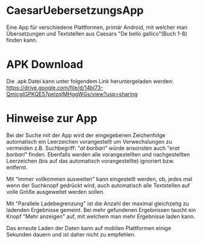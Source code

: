 # CaesarUebersetzungsApp
Eine App für verschiedene Plattformen, primär Android, mit welcher man Übersetzungen und Textstellen aus Caesars "De bello gallico"(Buch 1-8) finden kann.
# APK Download
Die .apk Datei kann unter folgendem Link heruntergeladen werden: https://drive.google.com/file/d/14bl73-QmicgIGPKQE57pelzqIMHggWGs/view?usp=sharing
# Hinweise zur App
Bei der Suche mit der App wird der eingegebenen Zeichenfolge automatisch ein Leerzeichen vorangestellt um Verwechslungen zu vermeiden z.B. Suchbegriff: "*at barbari*" würde ansonsten auch "er*at barbari*" finden.
Ebenfalls werden alle vorangestellten und nachgestellten Leerzeichen (bis auf das automatisch vorangestellte) ignoriert bzw. entfernt.

Mit "Immer vollkommen ausweiten" kann eingestellt werden, ob, jedes mal wenn der Suchknopf gedrückt wird, auch automatisch alle Textstellen auf volle Größe ausgeweitet werden sollen.

Mit "Parallele Ladebegrenzung" ist die Anzahl der maximal gleichzeitg zu ladenden Ergebnisse gemeint. Bei mehr gefundenen Ergebnissen taucht ein Knopf "Mehr anzeigen" auf, mit welchem man mehr Ergebnisse laden kann.

Das erneute Laden der Daten kann auf mobilen Plattformen einige Sekunden dauern und ist daher nicht zu empfehlen.
